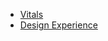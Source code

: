 - [Vitals](./01-vitals.md)
- [Design Experience](./03-experience.md#Design-And-Landscape-Experience)
